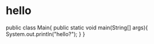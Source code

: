 # hello
public class Main{
   public static void main(String[] args){
     System.out.println("hello?");
   }
}
